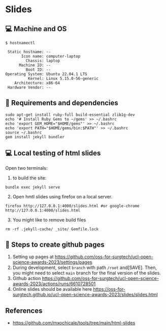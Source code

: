 # Slides

## 💻 Machine and OS
```
$ hostnamectl

 Static hostname: --
       Icon name: computer-laptop
         Chassis: laptop
      Machine ID: --
         Boot ID: --
Operating System: Ubuntu 22.04.1 LTS              
          Kernel: Linux 5.15.0-56-generic
    Architecture: x86-64
 Hardware Vendor: --

```

## 💾 Requirements and dependencies
```
sudo apt-get install ruby-full build-essential zlib1g-dev
echo '# Install Ruby Gems to ~/gems' >> ~/.bashrc
echo 'export GEM_HOME="$HOME/gems"' >> ~/.bashrc
echo 'export PATH="$HOME/gems/bin:$PATH"' >> ~/.bashrc
source ~/.bashrc
gem install jekyll bundler

```

## 💻 Local testing of html slides

Open two terminals: 
1. to build the site:     
```
bundle exec jekyll serve
```
2. Open hmtl slides using firefox on a local server.
```
firefox http://127.0.0.1:4000/slides.html #or google-chrome http://127.0.0.1:4000/slides.html
```
3. You might like to remove build files
```
rm -rf .jekyll-cache/ _site/ Gemfile.lock
```

## 🎒 Steps to create github pages 
1. Setting up pages at https://github.com/oss-for-surgtech/ucl-open-science-awards-2023/settings/pages
2. During development, select `branch` with path `/root` and[SAVE]. Then, you might need to select `main` branch for the final version of the slides.
3. Github action https://github.com/oss-for-surgtech/ucl-open-science-awards-2023/actions/runs/6610728501 
4. Online slides should be available here https://oss-for-surgtech.github.io/ucl-open-science-awards-2023/slides/slides.html

## References 
* https://github.com/mxochicale/tools/tree/main/html-slides

